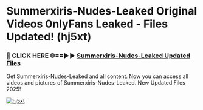 # Summerxiris-Nudes-Leaked Original Videos 0nlyFans Leaked - Files Updated! (hj5xt)

<h3>🔴 CLICK HERE 🌐==►► <a href="https://tinyurl.com/5h6xmrr3" rel="nofollow">Summerxiris-Nudes-Leaked Updated Files</a></h3>

Get Summerxiris-Nudes-Leaked and all content. Now you can access all videos and pictures of Summerxiris-Nudes-Leaked. New Updated Files 2025!

[![hj5xt](https://i.imgur.com/KVD873Z.gif)](https://tinyurl.com/5h6xmrr3)
